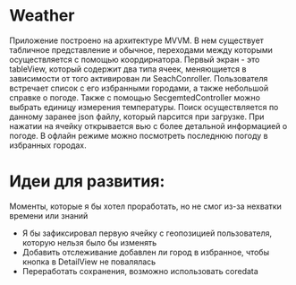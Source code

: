 # Weather
Приложение построено на архитектуре MVVM. В нем существует табличное представление и обычное, переходами между которыми осуществляется с помощью коордирнатора. 
Первый экран - это tableView, который содержит два типа ячеек, меняющиется в зависимости от того активирован ли SeachConroller. Пользователя встречает список с его избранными городами, а также небольшой справке о погоде. Также с помощью SecgemtedController можно выбрать единицу измерения температуры. 
Поиск осуществляется по данному заранее json файлу, который парсится при загрузке. При нажатии на ячейку открывается вью с более детальной информацией о погоде. В офлайн режиме можно посмотреть последнюю погоду в избранных городах.

# Идеи для развития:
Моменты, которые я бы хотел проработать, но не смог из-за нехватки времени или знаний 
* Я бы зафиксировал первую ячейку с геопозицией пользователя, которую нельзя было бы изменять
* Добавить отслеживание добавлен ли город в избранное, чтобы кнопка в DetailView не повалялась 
* Переработать сохранения, возможно использовать coredata
